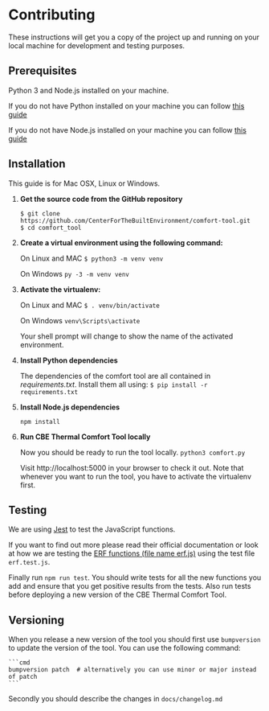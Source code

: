 # Contributing

These instructions will get you a copy of the project up and running on your local machine for development and testing purposes.

## Prerequisites

Python 3 and Node.js installed on your machine.

If you do not have Python installed on your machine you can follow [this guide](https://wiki.python.org/moin/BeginnersGuide/Download)

If you do not have Node.js installed on your machine you can follow [this guide](https://nodejs.org/en/download/)

## Installation

This guide is for Mac OSX, Linux or Windows.

1. **Get the source code from the GitHub repository**

    ```
    $ git clone https://github.com/CenterForTheBuiltEnvironment/comfort-tool.git
    $ cd comfort_tool
    ```

2. **Create a virtual environment using the following command:**

    On Linux and MAC ` $ python3 -m venv venv `
    
    On Windows ` py -3 -m venv venv `

3. **Activate the virtualenv:**

    On Linux and MAC ` $ . venv/bin/activate `
    
    On Windows ` venv\Scripts\activate `
    
    Your shell prompt will change to show the name of the activated environment.

4. **Install Python dependencies**

    The dependencies of the comfort tool are all contained in *requirements.txt*. 
    Install them all using:
    `$ pip install -r requirements.txt`

5. **Install Node.js dependencies**

    `npm install`

6. **Run CBE Thermal Comfort Tool locally**

    Now you should be ready to run the tool locally.
    `python3 comfort.py`
    
    Visit http://localhost:5000 in your browser to check it out. 
    Note that whenever you want to run the tool, you have to activate the virtualenv first.

## Testing

We are using [Jest](https://jestjs.io/docs/en/getting-started.html) to test the JavaScript functions.

If you want to find out more please read their official documentation or look at how we are testing the [ERF functions (file name erf.js)](https://github.com/CenterForTheBuiltEnvironment/comfort_tool/blob/master/static/js/erf.js) using the test file `erf.test.js`.

Finally run `npm run test`. You should write tests for all the new functions you add and ensure that you get positive results from the tests. Also run tests before deploying a new version of the CBE Thermal Comfort Tool.

## Versioning
When you release a new version of the tool you should first use `bumpversion` to update the version of the tool. You can use the following command:

    ```cmd
    bumpversion patch  # alternatively you can use minor or major instead of patch
    ```

Secondly you should describe the changes in `docs/changelog.md`